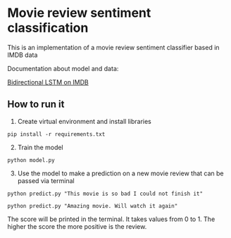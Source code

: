 

# Movie review sentiment classification

This is an implementation of a movie review sentiment classifier based in IMDB data

Documentation about model and data:

[Bidirectional LSTM on IMDB]('https://keras.io/examples/nlp/bidirectional_lstm_imdb/')


## How to run it

1. Create virtual environment and install libraries

`pip install -r requirements.txt`

2. Train the model

`python model.py`

3. Use the model to make a prediction on a new movie review that can be passed via terminal

`python predict.py "This movie is so bad I could not finish it"`

`python predict.py "Amazing movie. Will watch it again"`

The score will be printed in the terminal. It takes values from 0 to 1. The higher the score the more positive is the review.



